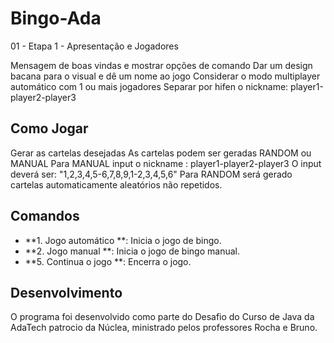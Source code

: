 #  Bingo-Ada
01 - Etapa 1 - Apresentação e Jogadores

Mensagem de boas vindas e mostrar opções de comando
Dar um design bacana para o visual e dê um nome ao jogo
Considerar o modo multiplayer automático com 1 ou mais jogadores
Separar por hifen o nickname: player1-player2-player3

## Como Jogar

Gerar as cartelas desejadas
As cartelas podem ser geradas RANDOM ou MANUAL
Para MANUAL input o nickname : player1-player2-player3
O input deverá ser: "1,2,3,4,5-6,7,8,9,1-2,3,4,5,6"
Para RANDOM será gerado cartelas automaticamente aleatórios não repetidos.

## Comandos

- **1. Jogo automático **: Inicia o jogo de bingo.
- **2. Jogo manual **: Inicia o jogo de bingo manual.
- **5. Continua o jogo **: Encerra o jogo.

## Desenvolvimento

O programa foi desenvolvido como parte do Desafio do Curso de Java da AdaTech patrocio da Núclea, ministrado pelos professores Rocha e Bruno.
